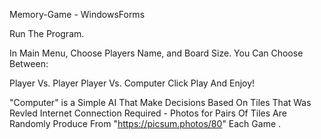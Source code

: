 Memory-Game - WindowsForms

Run The Program.

In Main Menu, Choose Players Name, and Board Size. You Can Choose Between:

Player Vs. Player
Player Vs. Computer
Click Play And Enjoy!

"Computer" is a Simple AI That Make Decisions Based On Tiles That Was Revled
Internet Connection Required - Photos for Pairs Of Tiles Are Randomly Produce From "https://picsum.photos/80" Each Game .
